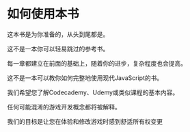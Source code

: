 # 如何使用本书

这本书是为你准备的，从头到尾都是。

这不是一本你可以轻易跳过的参考书。

每一章都建立在前面的基础上，随着你的进步，复杂程度也会提高。

这不是一本可以教你如何完整地使用现代JavaScript的书。

我们希望您了解Codecademy、Udemy或类似课程的基本内容。

任何可能混淆的游戏开发概念都将被解释。

我们的目标是让您在体验和修改游戏时感到舒适所有权变更

